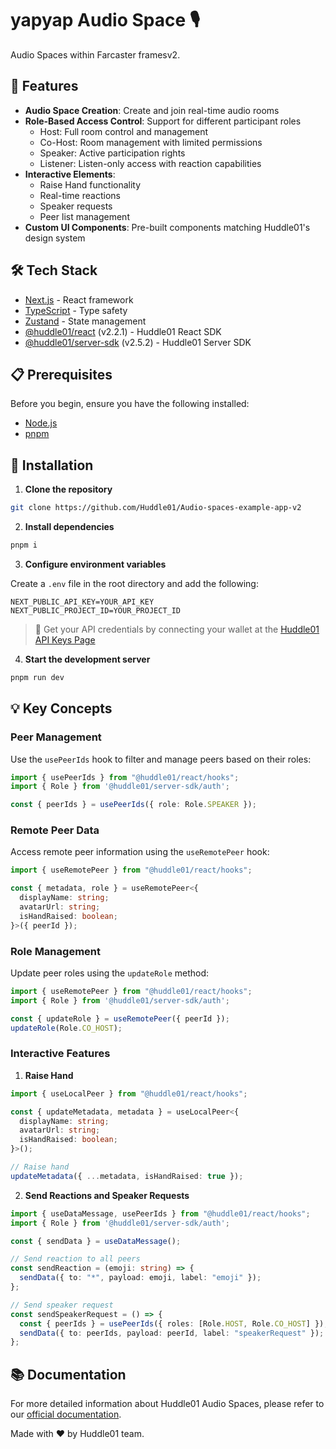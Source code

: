 # yapyap Audio Space 🎙️

Audio Spaces within Farcaster framesv2.

## 🚀 Features

- **Audio Space Creation**: Create and join real-time audio rooms
- **Role-Based Access Control**: Support for different participant roles
  - Host: Full room control and management
  - Co-Host: Room management with limited permissions
  - Speaker: Active participation rights
  - Listener: Listen-only access with reaction capabilities
- **Interactive Elements**:
  - Raise Hand functionality
  - Real-time reactions
  - Speaker requests
  - Peer list management
- **Custom UI Components**: Pre-built components matching Huddle01's design system

## 🛠️ Tech Stack

- [Next.js](https://nextjs.org/) - React framework
- [TypeScript](https://www.typescriptlang.org/) - Type safety
- [Zustand](https://github.com/pmndrs/zustand) - State management
- [@huddle01/react](https://www.npmjs.com/package/@huddle01/react) (v2.2.1) - Huddle01 React SDK
- [@huddle01/server-sdk](https://www.npmjs.com/package/@huddle01/server-sdk) (v2.5.2) - Huddle01 Server SDK

## 📋 Prerequisites

Before you begin, ensure you have the following installed:
- [Node.js](https://nodejs.org/)
- [pnpm](https://pnpm.io/)

## 🔧 Installation

1. **Clone the repository**
```bash
git clone https://github.com/Huddle01/Audio-spaces-example-app-v2
```

2. **Install dependencies**
```bash
pnpm i
```

3. **Configure environment variables**

Create a `.env` file in the root directory and add the following:
```env
NEXT_PUBLIC_API_KEY=YOUR_API_KEY
NEXT_PUBLIC_PROJECT_ID=YOUR_PROJECT_ID
```

> 📝 Get your API credentials by connecting your wallet at the [Huddle01 API Keys Page](https://www.huddle01.com/docs/api-keys)

4. **Start the development server**
```bash
pnpm run dev
```

## 💡 Key Concepts

### Peer Management

Use the `usePeerIds` hook to filter and manage peers based on their roles:

```typescript
import { usePeerIds } from "@huddle01/react/hooks";
import { Role } from '@huddle01/server-sdk/auth';

const { peerIds } = usePeerIds({ role: Role.SPEAKER });
```

### Remote Peer Data

Access remote peer information using the `useRemotePeer` hook:

```typescript
import { useRemotePeer } from "@huddle01/react/hooks";

const { metadata, role } = useRemotePeer<{
  displayName: string;
  avatarUrl: string;
  isHandRaised: boolean;
}>({ peerId });
```

### Role Management

Update peer roles using the `updateRole` method:

```typescript
import { useRemotePeer } from "@huddle01/react/hooks";
import { Role } from '@huddle01/server-sdk/auth';

const { updateRole } = useRemotePeer({ peerId });
updateRole(Role.CO_HOST);
```

### Interactive Features

1. **Raise Hand**
```typescript
import { useLocalPeer } from "@huddle01/react/hooks";

const { updateMetadata, metadata } = useLocalPeer<{
  displayName: string;
  avatarUrl: string;
  isHandRaised: boolean;
}>();

// Raise hand
updateMetadata({ ...metadata, isHandRaised: true });
```

2. **Send Reactions and Speaker Requests**
```typescript
import { useDataMessage, usePeerIds } from "@huddle01/react/hooks";
import { Role } from '@huddle01/server-sdk/auth';

const { sendData } = useDataMessage();

// Send reaction to all peers
const sendReaction = (emoji: string) => {
  sendData({ to: "*", payload: emoji, label: "emoji" });
};

// Send speaker request
const sendSpeakerRequest = () => {
  const { peerIds } = usePeerIds({ roles: [Role.HOST, Role.CO_HOST] });
  sendData({ to: peerIds, payload: peerId, label: "speakerRequest" });
};
```

## 📚 Documentation

For more detailed information about Huddle01 Audio Spaces, please refer to our [official documentation](https://docs.huddle01.com/docs/guides/audio-spaces).

Made with ❤️ by Huddle01 team.

